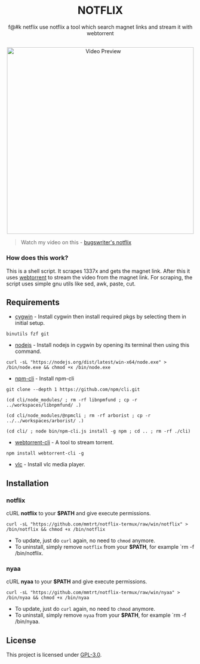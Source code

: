 <h1 align="center">NOTFLIX</h1>
<p align="center">f@#k netflix use notflix a tool which search magnet links and stream it with webtorrent</p>

##
<p align="center">
<img src="./preview.gif" alt="Video Preview" width="500px">
</p>

> Watch my video on this - [bugswriter's notflix](https://youtu.be/RFJCL9C46Mc)

### How does this work?

This is a shell script. It scrapes 1337x and gets the magnet link.
After this it uses [webtorrent](https://webtorrent.io/) to stream the video from the magnet link.
For scraping, the script uses simple gnu utils like sed, awk, paste, cut.

## Requirements
* [cygwin](https://cygwin.com/install.html) - Install cygwin then install required pkgs by selecting them in initial setup.
```
binutils fzf git
```
* [nodejs](https://nodejs.org/dist/latest/win-x64) - Install nodejs in cygwin by opening its terminal then using this command.
```
curl -sL "https://nodejs.org/dist/latest/win-x64/node.exe" > /bin/node.exe && chmod +x /bin/node.exe
```
* [npm-cli](https://github.com/npm/cli) - Install npm-cli

```
git clone --depth 1 https://github.com/npm/cli.git
```

```
(cd cli/node_modules/ ; rm -rf libnpmfund ; cp -r ../workspaces/libnpmfund/ .)
```

```
(cd cli/node_modules/@npmcli ; rm -rf arborist ; cp -r ../../workspaces/arborist/ .)
```

```
(cd cli/ ; node bin/npm-cli.js install -g npm ; cd .. ; rm -rf ./cli)
```

* [webtorrent-cli](https://github.com/webtorrent/webtorrent-cli) - A tool to stream torrent.
```
npm install webtorrent-cli -g
```
* [vlc](https://www.videolan.org/vlc/download-windows.html) - Install vlc media player.

## Installation

### notflix
cURL **notflix** to your **$PATH** and give execute permissions.

```
curl -sL "https://github.com/mmtrt/notflix-termux/raw/win/notflix" > /bin/notflix && chmod +x /bin/notflix
```
- To update, just do `curl` again, no need to `chmod` anymore.
- To uninstall, simply remove `notflix` from your **$PATH**, for example `rm -f /bin/notflix.

### nyaa
cURL **nyaa** to your **$PATH** and give execute permissions.

```
curl -sL "https://github.com/mmtrt/notflix-termux/raw/win/nyaa" > /bin/nyaa && chmod +x /bin/nyaa
```
- To update, just do `curl` again, no need to `chmod` anymore.
- To uninstall, simply remove `nyaa` from your **$PATH**, for example `rm -f /bin/nyaa.

## License
This project is licensed under [GPL-3.0](https://raw.githubusercontent.com/Illumina/licenses/master/gpl-3.0.txt).

